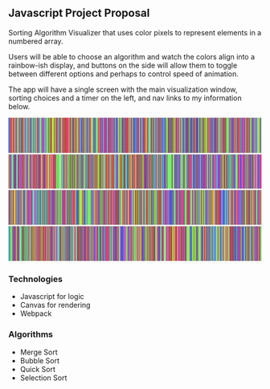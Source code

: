 ## Javascript Project Proposal

Sorting Algorithm Visualizer that uses color pixels to represent elements in a numbered array.

Users will be able to choose an algorithm and watch the colors align into a rainbow-ish display, and buttons on the side will allow them to toggle between different options and perhaps to control speed of animation.

The app will have a single screen with the main visualization window, sorting choices and a timer on the left, and nav links to my information below.

![quick](https://github.com/kerinhayes/algorainbow/blob/master/images/quick-gif.gif)
![merge](https://github.com/kerinhayes/algorainbow/blob/master/images/merge-gif.gif)
![select](https://github.com/kerinhayes/algorainbow/blob/master/images/select-gif.gif)
![bubble](https://github.com/kerinhayes/algorainbow/blob/master/images/bubble-gif.gif)


### Technologies

* Javascript for logic
* Canvas for rendering
* Webpack

### Algorithms

* Merge Sort
* Bubble Sort
* Quick Sort
* Selection Sort
